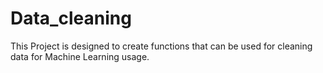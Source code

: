 # Data_cleaning
 This Project is designed to create functions that can be used for cleaning data for Machine Learning usage.
